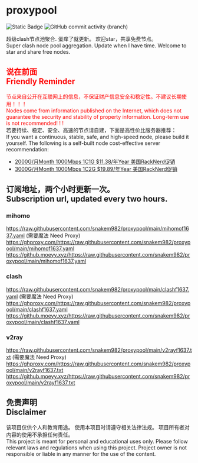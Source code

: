 # proxypool

![Static Badge](https://img.shields.io/badge/ss|ssr|vmess|vless|trojan-free-orange)
![GitHub commit activity (branch)](https://img.shields.io/github/commit-activity/w/snakem982/proxypool?color=DC52FC)


超级clash节点池聚合.
蛋痒了就更新。
欢迎star，共享免费节点。
<br/>
Super clash node pool aggregation.
Update when I have time.
Welcome to star and share free nodes.

## <font color="red">说在前面<br/>Friendly Reminder</font>
<font color="red">节点来自公开在互联网上的信息，不保证财产信息安全和稳定性。不建议长期使用！！！<br/>
Nodes come from information published on the Internet,
which does not guarantee the security and stability of property information.
Long-term use is not recommended! ! !</font><br/>
若要持续、稳定、安全、高速的节点请自建，下面是高性价比服务器推荐：<br/>
If you want a continuous, stable, safe, and high-speed node, please build it yourself.
The following is a self-built node cost-effective server recommendation:
- [2000G/月Month 1000Mbps 1C1G $11.38/年Year 美国RackNerd促销](https://my.racknerd.com/aff.php?aff=8613 "美国RackNerd")
- [3000G/月Month 1000Mbps 1C2G $19.89/年Year 美国RackNerd促销](https://my.racknerd.com/aff.php?aff=8613 "美国RackNerd")

## 订阅地址，两个小时更新一次。<br/>Subscription url, updated every two hours.
### mihomo
https://raw.githubusercontent.com/snakem982/proxypool/main/mihomof1637.yaml  (需要魔法 Need Proxy)
https://ghproxy.com/https://raw.githubusercontent.com/snakem982/proxypool/main/mihomof1637.yaml
https://github.moeyy.xyz/https://raw.githubusercontent.com/snakem982/proxypool/main/mihomof1637.yaml
### clash
https://raw.githubusercontent.com/snakem982/proxypool/main/clashf1637.yaml  (需要魔法 Need Proxy)
https://ghproxy.com/https://raw.githubusercontent.com/snakem982/proxypool/main/clashf1637.yaml
https://github.moeyy.xyz/https://raw.githubusercontent.com/snakem982/proxypool/main/clashf1637.yaml
### v2ray
https://raw.githubusercontent.com/snakem982/proxypool/main/v2rayf1637.txt  (需要魔法 Need Proxy)
https://ghproxy.com/https://raw.githubusercontent.com/snakem982/proxypool/main/v2rayf1637.txt
https://github.moeyy.xyz/https://raw.githubusercontent.com/snakem982/proxypool/main/v2rayf1637.txt


## 免责声明 <br/>Disclaimer
该项目仅供个人和教育用途。
使用本项目时请遵守相关法律法规。
项目所有者对内容的使用不承担任何责任。
<br/>
This project is meant for personal and educational uses only.
Please follow relevant laws and regulations when using this project.
Project owner is not responsible or liable in any manner for the use of the content.
